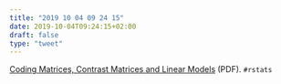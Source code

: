 ```yaml
---
title: "2019 10 04 09 24 15"
date: 2019-10-04T09:24:15+02:00
draft: false
type: "tweet"
---
```

[Coding Matrices, Contrast Matrices and Linear Models](https://cran.r-project.org/web/packages/codingMatrices/vignettes/codingMatrices.pdf) (PDF). `#rstats`
